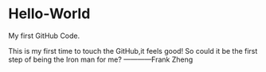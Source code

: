 # Hello-World
My first GitHub Code.

This is my first time to touch the GitHub,it feels good!
So could it be the first step of being the Iron man for me?
                                                                                                                    ————Frank Zheng
